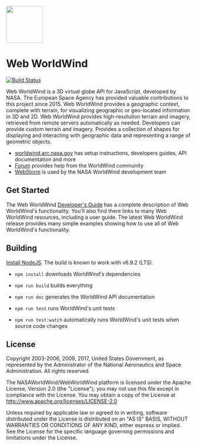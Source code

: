 <img src="https://worldwind.arc.nasa.gov/img/nasa-logo.svg" height="100"/>

# Web WorldWind

[![Build Status](https://travis-ci.org/NASAWorldWind/WebWorldWind.svg?branch=develop)](https://travis-ci.org/NASAWorldWind/WebWorldWind)

Web WorldWind is a 3D virtual globe API for JavaScript, developed by NASA. The European Space Agency has provided valuable
contributions to this project since 2015. Web WorldWind provides a geographic context, complete with terrain,
for visualizing geographic or geo-located information in 3D and 2D. Web WorldWind provides high-resolution terrain and 
imagery, retrieved from remote servers automatically as needed. Developers can provide custom terrain and imagery.
Provides a collection of shapes for displaying and interacting with geographic data and representing a range of 
geometric objects.   

- [worldwind.arc.nasa.gov](https://worldwind.arc.nasa.gov) has setup instructions, developers guides, API documentation and more
- [Forum](https://forum.worldwindcentral.com) provides help from the WorldWind community
- [WebStorm](https://www.jetbrains.com/webstorm) is used by the NASA WorldWind development team

## Get Started

The Web WorldWind [Developer's Guide](https://worldwind.arc.nasa.gov/web) has a complete description of Web 
WorldWind's functionality. You'll also find there links to many Web WorldWind resources, including a user guide. The 
latest Web WorldWind release provides many simple examples showing how to use all of Web WorldWind's functionality.

## Building

[Install NodeJS](https://nodejs.org). The build is known to work with v6.9.2 (LTS).

- `npm install` downloads WorldWind's dependencies

- `npm run build` builds everything

- `npm run doc` generates the WorldWind API documentation

- `npm run test` runs WorldWind's unit tests

- `npm run test:watch` automatically runs WorldWind's unit tests when source code changes

## License

Copyright 2003-2006, 2009, 2017, United States Government, as represented by the Administrator of the
National Aeronautics and Space Administration. All rights reserved.

The NASAWorldWind/WebWorldWind platform is licensed under the Apache License, Version 2.0 (the "License");
you may not use this file except in compliance with the License.
You may obtain a copy of the License at http://www.apache.org/licenses/LICENSE-2.0
    
Unless required by applicable law or agreed to in writing, software
distributed under the License is distributed on an "AS IS" BASIS,
WITHOUT WARRANTIES OR CONDITIONS OF ANY KIND, either express or implied.
See the License for the specific language governing permissions and
limitations under the License.
